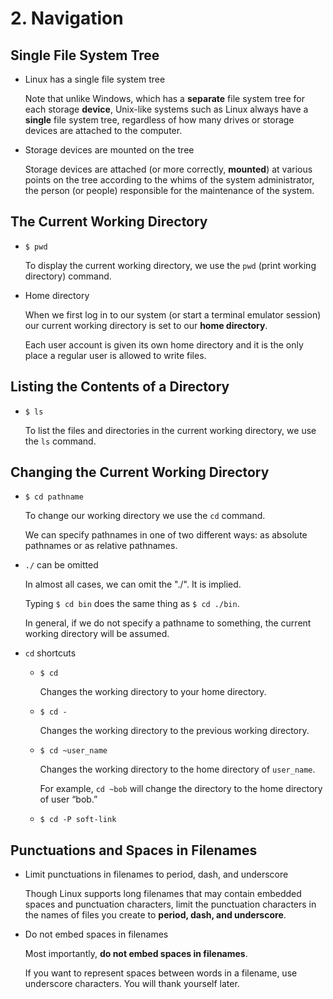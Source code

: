 # 2. Navigation

## Single File System Tree

- Linux has a single file system tree

  Note that unlike Windows, which has a **separate** file system tree for each storage **device**, Unix-like systems such as Linux always have a **single** file system tree, regardless of how many drives or storage devices are attached to the computer.

- Storage devices are mounted on the tree

  Storage devices are attached (or more correctly, **mounted**) at various points on the tree according to the whims of the system administrator, the person (or people) responsible for the maintenance of the system.

## The Current Working Directory

- `$ pwd`

  To display the current working directory, we use the `pwd` (print working directory) command.

- Home directory

  When we first log in to our system (or start a terminal emulator session) our current working directory is set to our **home directory**.

  Each user account is given its own home directory and it is the only place a regular user is allowed to write files.

## Listing the Contents of a Directory

- `$ ls`

  To list the files and directories in the current working directory, we use the `ls` command.

## Changing the Current Working Directory

- `$ cd pathname`

  To change our working directory we use the `cd` command.

  We can specify pathnames in one of two different ways: as absolute pathnames or as relative pathnames.

- `./` can be omitted

  In almost all cases, we can omit the "./". It is implied.

  Typing `$ cd bin` does the same thing as `$ cd ./bin`.

  In general, if we do not specify a pathname to something, the current working directory will be assumed.

- `cd` shortcuts

  - `$ cd`

    Changes the working directory to your home directory.

  - `$ cd -`

    Changes the working directory to the previous working directory.

  - `$ cd ~user_name`

    Changes the working directory to the home directory of `user_name`.

    For example, `cd ~bob` will change the directory to the home directory of user “bob.”

  - `$ cd -P soft-link`

## Punctuations and Spaces in Filenames

- Limit punctuations in filenames to period, dash, and underscore

  Though Linux supports long filenames that may contain embedded spaces and punctuation characters, limit the punctuation characters in the names of files you create to **period, dash, and underscore**.

- Do not embed spaces in filenames

  Most importantly, **do not embed spaces in filenames**.

  If you want to represent spaces between words in a filename, use underscore characters. You will thank yourself later.
